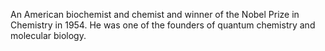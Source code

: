 An American biochemist and chemist and winner of the Nobel Prize in Chemistry in 1954. He was one of the founders of quantum chemistry and molecular biology.
